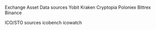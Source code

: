 Exchange Asset Data sources
Yobit
Kraken
Cryptopia
Poloniex
Bittrex
Binance

ICO/STO sources
icobench
icowatch
